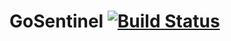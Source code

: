 # GoSentinel [![Build Status](https://travis-ci.org/jophj/GoSentinel.svg?branch=master)](https://travis-ci.org/jophj/GoSentinel)
